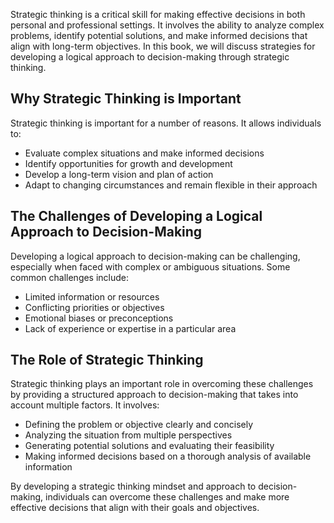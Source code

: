 
Strategic thinking is a critical skill for making effective decisions in both personal and professional settings. It involves the ability to analyze complex problems, identify potential solutions, and make informed decisions that align with long-term objectives. In this book, we will discuss strategies for developing a logical approach to decision-making through strategic thinking.

Why Strategic Thinking is Important
-----------------------------------

Strategic thinking is important for a number of reasons. It allows individuals to:

* Evaluate complex situations and make informed decisions
* Identify opportunities for growth and development
* Develop a long-term vision and plan of action
* Adapt to changing circumstances and remain flexible in their approach

The Challenges of Developing a Logical Approach to Decision-Making
------------------------------------------------------------------

Developing a logical approach to decision-making can be challenging, especially when faced with complex or ambiguous situations. Some common challenges include:

* Limited information or resources
* Conflicting priorities or objectives
* Emotional biases or preconceptions
* Lack of experience or expertise in a particular area

The Role of Strategic Thinking
------------------------------

Strategic thinking plays an important role in overcoming these challenges by providing a structured approach to decision-making that takes into account multiple factors. It involves:

* Defining the problem or objective clearly and concisely
* Analyzing the situation from multiple perspectives
* Generating potential solutions and evaluating their feasibility
* Making informed decisions based on a thorough analysis of available information

By developing a strategic thinking mindset and approach to decision-making, individuals can overcome these challenges and make more effective decisions that align with their goals and objectives.
